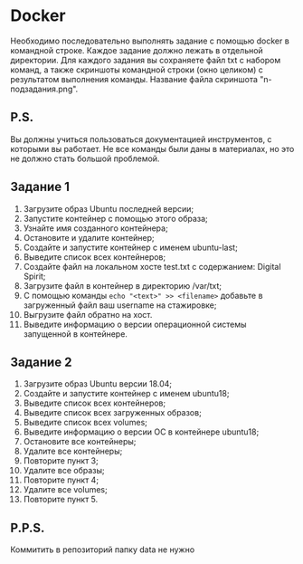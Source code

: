 # Docker

Необходимо последовательно выполнять задание с помощью docker в командной строке. Каждое задание должно лежать в отдельной директории. 
Для каждого задания вы сохраняете файл txt с набором команд, а также скриншоты командной строки (окно целиком) с результатом выполнения команды. 
Название файла скриншота "n-подзадания.png".

## P.S.
Вы должны учиться пользоваться документацией инструментов, с которыми вы работает. 
Не все команды были даны в материалах, но это не должно стать большой проблемой. 

## Задание 1 
1. Загрузите образ Ubuntu последней версии; 
2. Запустите контейнер с помощью этого образа;
3. Узнайте имя созданного контейнера;
4. Остановите и удалите контейнер;
5. Создайте и запустите контейнер с именем ubuntu-last;
6. Выведите список всех контейнеров;
7. Создайте файл на локальном хосте test.txt с содержанием: Digital Spirit;
8. Загрузите файл в контейнер в директорию /var/txt;
9. С помощью команды ``` echo "<text>" >> <filename> ``` добавьте в загруженный файл ваш username на стажировке;
10. Выгрузите файл обратно на хост.
11. Выведите информацию о версии операционной системы запущенной в контейнере.

## Задание 2
1. Загрузите образ Ubuntu версии 18.04;
2. Создайте и запустите контейнер с именем ubuntu18;
3. Выведите список всех контейнеров;
4. Выведите список всех загруженных образов;
5. Выведите список всех volumes;
6. Выведите информацию о версии ОС в контейнере ubuntu18;
7. Остановите все контейнеры;
8. Удалите все контейнеры;
9. Повторите пункт 3;
10. Удалите все образы;
11. Повторите пункт 4;
12. Удалите все volumes;
13. Повторите пункт 5.

## P.P.S.
Коммитить в репозиторий папку data не нужно